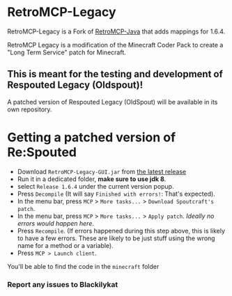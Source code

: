 # RetroMCP-Legacy

RetroMCP-Legacy is a Fork of [RetroMCP-Java](https://github.com/MCPHackers/RetroMCP-Java) that adds mappings for 1.6.4.

RetroMCP Legacy is a modification of the Minecraft Coder Pack to create a "Long Term Service" patch for Minecraft.


## This is meant for the testing and development of Respouted Legacy (Oldspout)!

A patched version of Respouted Legacy (OldSpout) will be available in its own repository.

# Getting a patched version of Re:Spouted

- Download `RetroMCP-Legacy-GUI.jar` from [the latest release](https://github.com/ReSpouted/RetroMCP-Legacy/releases/latest)
- Run it in a dedicated folder, **make sure to use jdk 8**.
- select `Release 1.6.4` under the current version popup.
- Press `Decompile` (It will say `Finished with errors!`: That's expected).
- In the menu bar, press `MCP` > `More tasks...` >  `Download Spoutcraft's patch`.
- In the menu bar, press `MCP` > `More tasks...` >  `Apply patch`. *Ideally no errors would happen here*.
- Press `Recompile`. (If errors happened during this step above, this is likely to have a few errors. These are likely to be just stuff using the wrong name for a method or a variable).
- Press `MCP > Launch client`.

You'll be able to find the code in the `minecraft` folder

### Report any issues to Blackilykat


